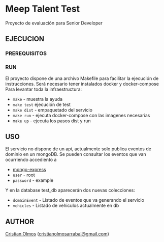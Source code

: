 # Meep Talent Test

Proyecto de evaluación para Senior Developer

## EJECUCION
### PREREQUISITOS

### RUN
El proyecto dispone de una archivo Makefile para facilitar la ejecución de instrucciones. Será necesario tener instalados docker y docker-compose Para levantar toda la infraestructura:
- `make` - muestra la ayuda
- `make test` ejecución de test
- `make dist` - empaquetado del servicio
- `make run` - ejecuta docker-compose con las imagenes necesarias
- `make up` - ejecuta los pasos dist y run

## USO
El servicio no dispone de un api, actualmente solo publica eventos de dominio en un mongoDB. Se pueden consultar los eventos que van ocurriendo accediento a
- [mongo-express](http://localhost:8081/)
- `user` - root
- `password` - example

Y en la database test_db aparecerán dos nuevas colecciones:
- `domainEvent` - Listado de eventos que va generando el servicio
- `vehicles` - Listado de vehiculos actualmente en db

## AUTHOR
[Cristian Olmos](https://www.linkedin.com/in/cristian-olmos-arrabal-b8868b2b/) ([cristianolmosarrabal@gmail.com](mailto:cristianolmosarrabal@gmail.com))